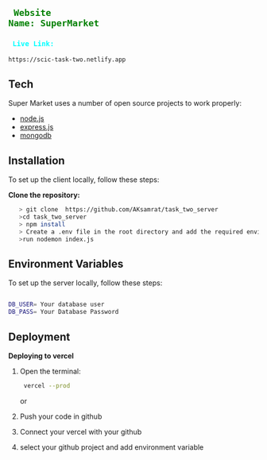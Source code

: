 ## <code style="color:green"> Website Name: SuperMarket</code>

### <code style="color:aqua"> Live Link:</code>

```bash
https://scic-task-two.netlify.app
```

## Tech

Super Market uses a number of open source projects to work properly:

- [node.js](https://nodejs.org/)
- [express.js](https://expressjs.com/)
- [mongodb](https://mongodb.com/)

## Installation

To set up the client locally, follow these steps:

**Clone the repository:**

```bash
   > git clone  https://github.com/AKsamrat/task_two_server
   >cd task_two_server
   > npm install
   > Create a .env file in the root directory and add the required environment variables (see the Environment Variables section).
   >run nodemon index.js
```

## Environment Variables

To set up the server locally, follow these steps:

```bash

DB_USER= Your database user
DB_PASS= Your Database Password
```

## Deployment

**Deploying to vercel**

1. Open the terminal:

   ```bash
    vercel --prod
   ```

   or

1. Push your code in github
1. Connect your vercel with your github
1. select your github project and add environment variable
